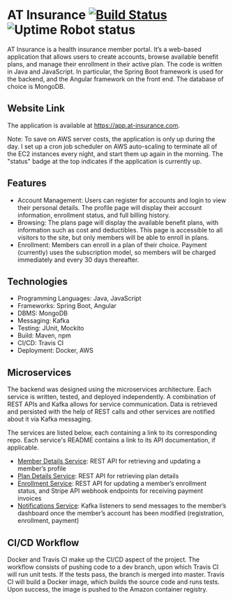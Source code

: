 # AT Insurance [![Build Status](https://travis-ci.com/abhithube/insurance-portal-angular.svg?branch=master)](https://travis-ci.com/abhithube/insurance-portal-angular) ![Uptime Robot status](https://img.shields.io/uptimerobot/status/m786310905-dccf1688865bc88700ab80f5)
AT Insurance is a health insurance member portal. It’s a web-based application that allows users to create accounts, browse available benefit plans, and manage their enrollment in their active plan. The code is written in Java and JavaScript. In particular, the Spring Boot framework is used for the backend, and the Angular framework on the front end. The database of choice is MongoDB.

## Website Link
The application is available at https://app.at-insurance.com.

Note: To save on AWS server costs, the application is only up during the day. I set up a cron job scheduler on AWS auto-scaling to terminate all of the EC2 instances every night, and start them up again in the morning. The "status" badge at the top indicates if the application is currently up.

## Features
- Account Management: Users can register for accounts and login to view their personal details. The profile page will display their account information, enrollment status, and full billing history.
- Browsing: The plans page will display the available benefit plans, with information such as cost and deductibles. This page is accessible to all visitors to the site, but only members will be able to enroll in plans.
- Enrollment: Members can enroll in a plan of their choice. Payment (currently) uses the subscription model, so members will be charged immediately and every 30 days thereafter.

## Technologies
- Programming Languages: Java, JavaScript
- Frameworks: Spring Boot, Angular
- DBMS: MongoDB
- Messaging: Kafka
- Testing: JUnit, Mockito
- Build: Maven, npm
- CI/CD: Travis CI
- Deployment: Docker, AWS

## Microservices
The backend was designed using the microservices architecture. Each service is written, tested, and deployed independently. A combination of REST APIs and Kafka allows for service communication. Data is retrieved and persisted with the help of REST calls and other services are notified about it via Kafka messaging.

The services are listed below, each containing a link to its corresponding repo. Each service's README contains a link to its API documentation, if applicable.
- [Member Details Service](https://github.com/abhithube/member-details-service): REST API for retrieving and updating a member’s profile
- [Plan Details Service](https://github.com/abhithube/plan-details-service): REST API for retrieving plan details
- [Enrollment Service](https://github.com/abhithube/enrollment-service): REST API for updating a member’s enrollment status, and Stripe API webhook endpoints for receiving payment invoices
- [Notifications Service](https://github.com/abhithube/notifications-service): Kafka listeners to send messages to the member’s dashboard once the member’s account has been modified (registration, enrollment, payment)

## CI/CD Workflow
Docker and Travis CI make up the CI/CD aspect of the project. The workflow consists of pushing code to a dev branch, upon which Travis CI will run unit tests. If the tests pass, the branch is merged into master. Travis CI will build a Docker image, which builds the source code and runs tests. Upon success, the image is pushed to the Amazon container registry.
